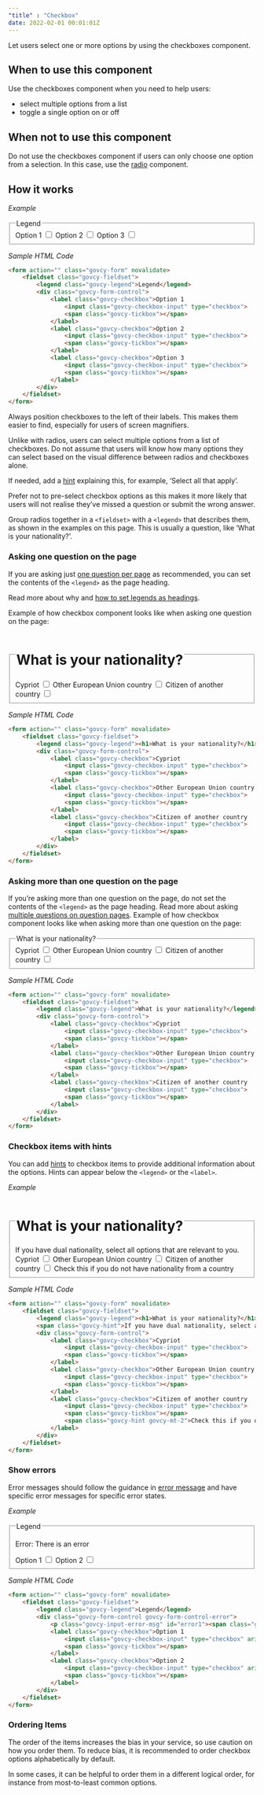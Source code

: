 ```yaml
---
"title" : "Checkbox"
date: 2022-02-01 00:01:01Z
---
```

Let users select one or more options by using the checkboxes component.

## When to use this component
Use the checkboxes component when you need to help users:
- select multiple options from a list
- toggle a single option on or off

## When not to use this component
Do not use the checkboxes component if users can only choose one option from a selection. In this case, use the [radio](../radio) component.

## How it works

*Example*
<div class="govcy-container govcy-p-4  govcy-br-1 govcy-br-standard govcy-mb-4">
<form action="" class="govcy-form" novalidate>
    <fieldset class="govcy-fieldset">
        <legend class="govcy-legend">Legend</legend>
        <div class="govcy-form-control">
            <label class="govcy-checkbox">Option 1
                <input class="govcy-checkbox-input" type="checkbox">
                <span class="govcy-tickbox"></span>
            </label>
            <label class="govcy-checkbox">Option 2
                <input class="govcy-checkbox-input" type="checkbox">
                <span class="govcy-tickbox"></span>
            </label>
            <label class="govcy-checkbox">Option 3
                <input class="govcy-checkbox-input" type="checkbox">
                <span class="govcy-tickbox"></span>
            </label>
        </div>
    </fieldset>
</form>
</div>

*Sample HTML Code*

```html
<form action="" class="govcy-form" novalidate>
    <fieldset class="govcy-fieldset">
        <legend class="govcy-legend">Legend</legend>
        <div class="govcy-form-control">
            <label class="govcy-checkbox">Option 1
                <input class="govcy-checkbox-input" type="checkbox">
                <span class="govcy-tickbox"></span>
            </label>
            <label class="govcy-checkbox">Option 2
                <input class="govcy-checkbox-input" type="checkbox">
                <span class="govcy-tickbox"></span>
            </label>
            <label class="govcy-checkbox">Option 3
                <input class="govcy-checkbox-input" type="checkbox">
                <span class="govcy-tickbox"></span>
            </label>
        </div>
    </fieldset>
</form>
```

Always position checkboxes to the left of their labels. This makes them easier to find, especially for users of screen magnifiers.

Unlike with radios, users can select multiple options from a list of checkboxes. Do not assume that users will know how many options they can select based on the visual difference between radios and checkboxes alone.

If needed, add a [hint](../../patterns/hint_text) explaining this, for example, ‘Select all that apply’.

Prefer not to pre-select checkbox options as this makes it more likely that users will not realise they’ve missed a question or submit the wrong answer. 

Group radios together in a `<fieldset>` with a `<legend>` that describes them, as shown in the examples on this page. This is usually a question, like ‘What is your nationality?’.

### Asking one question on the page
If you are asking just [one question per page](../../patterns/question_pages/#start-by-asking-one-question-per-page) as recommended, you can set the contents of the `<legend>` as the page heading. 

Read more about why and [how to set legends as headings](../../patterns/labels_and_legend_headings).

Example of how checkbox component looks like when asking one question on the page:
<div class="govcy-container govcy-p-4  govcy-br-1 govcy-br-standard govcy-mb-4">
<form action="" class="govcy-form" novalidate>
    <fieldset class="govcy-fieldset">
        <legend class="govcy-legend"><h1>What is your nationality?</h1></legend>
        <div class="govcy-form-control">
            <label class="govcy-checkbox">Cypriot
                <input class="govcy-checkbox-input" type="checkbox">
                <span class="govcy-tickbox"></span>
            </label>
            <label class="govcy-checkbox">Other European Union country
                <input class="govcy-checkbox-input" type="checkbox">
                <span class="govcy-tickbox"></span>
            </label>
            <label class="govcy-checkbox">Citizen of another country
                <input class="govcy-checkbox-input" type="checkbox">
                <span class="govcy-tickbox"></span>
            </label>
        </div>
    </fieldset>
</form>
</div>

*Sample HTML Code*
```html
<form action="" class="govcy-form" novalidate>
    <fieldset class="govcy-fieldset">
        <legend class="govcy-legend"><h1>What is your nationality?</h1></legend>
        <div class="govcy-form-control">
            <label class="govcy-checkbox">Cypriot
                <input class="govcy-checkbox-input" type="checkbox">
                <span class="govcy-tickbox"></span>
            </label>
            <label class="govcy-checkbox">Other European Union country
                <input class="govcy-checkbox-input" type="checkbox">
                <span class="govcy-tickbox"></span>
            </label>
            <label class="govcy-checkbox">Citizen of another country
                <input class="govcy-checkbox-input" type="checkbox">
                <span class="govcy-tickbox"></span>
            </label>
        </div>
    </fieldset>
</form>
```

### Asking more than one question on the page
If you’re asking more than one question on the page, do not set the contents of the `<legend>` as the page heading. Read more about asking [multiple questions on question pages](../../patterns/question_pages/#asking-multiple-questions-on-a-page).
Example of how checkbox component looks like when asking more than one question on the page:
<div class="govcy-container govcy-p-4  govcy-br-1 govcy-br-standard govcy-mb-4">
<form action="" class="govcy-form" novalidate>
    <fieldset class="govcy-fieldset">
        <legend class="govcy-legend">What is your nationality?</legend>
        <div class="govcy-form-control">
            <label class="govcy-checkbox">Cypriot
                <input class="govcy-checkbox-input" type="checkbox">
                <span class="govcy-tickbox"></span>
            </label>
            <label class="govcy-checkbox">Other European Union country
                <input class="govcy-checkbox-input" type="checkbox">
                <span class="govcy-tickbox"></span>
            </label>
            <label class="govcy-checkbox">Citizen of another country
                <input class="govcy-checkbox-input" type="checkbox">
                <span class="govcy-tickbox"></span>
            </label>
        </div>
    </fieldset>
</form>
</div>

*Sample HTML Code*
```html
<form action="" class="govcy-form" novalidate>
    <fieldset class="govcy-fieldset">
        <legend class="govcy-legend">What is your nationality?</legend>
        <div class="govcy-form-control">
            <label class="govcy-checkbox">Cypriot
                <input class="govcy-checkbox-input" type="checkbox">
                <span class="govcy-tickbox"></span>
            </label>
            <label class="govcy-checkbox">Other European Union country
                <input class="govcy-checkbox-input" type="checkbox">
                <span class="govcy-tickbox"></span>
            </label>
            <label class="govcy-checkbox">Citizen of another country
                <input class="govcy-checkbox-input" type="checkbox">
                <span class="govcy-tickbox"></span>
            </label>
        </div>
    </fieldset>
</form>
```

### Checkbox items with hints
You can add [hints](../../patterns/hint_text) to checkbox items to provide additional information about the options. Hints can appear below the `<legend>` or the `<label>`.

*Example*
<div class="govcy-container govcy-p-4  govcy-br-1 govcy-br-standard govcy-mb-4">
<form action="" class="govcy-form" novalidate>
    <fieldset class="govcy-fieldset">
        <legend class="govcy-legend"><h1>What is your nationality?</h1></legend>
        <span class="govcy-hint">If you have dual nationality, select all options that are relevant to you. </span>
        <div class="govcy-form-control">
            <label class="govcy-checkbox">Cypriot
                <input class="govcy-checkbox-input" type="checkbox">
                <span class="govcy-tickbox"></span>
            </label>
            <label class="govcy-checkbox">Other European Union country
                <input class="govcy-checkbox-input" type="checkbox">
                <span class="govcy-tickbox"></span>
            </label>
            <label class="govcy-checkbox">Citizen of another country
                <input class="govcy-checkbox-input" type="checkbox">
                <span class="govcy-tickbox"></span>
                <span class="govcy-hint govcy-mt-2">Check this if you do not have nationality from a country </span>
            </label>
        </div>
    </fieldset>
</form>
</div>

*Sample HTML Code*
```html
<form action="" class="govcy-form" novalidate>
    <fieldset class="govcy-fieldset">
        <legend class="govcy-legend"><h1>What is your nationality?</h1></legend>
        <span class="govcy-hint">If you have dual nationality, select all options that are relevant to you. </span>
        <div class="govcy-form-control">
            <label class="govcy-checkbox">Cypriot
                <input class="govcy-checkbox-input" type="checkbox">
                <span class="govcy-tickbox"></span>
            </label>
            <label class="govcy-checkbox">Other European Union country
                <input class="govcy-checkbox-input" type="checkbox">
                <span class="govcy-tickbox"></span>
            </label>
            <label class="govcy-checkbox">Citizen of another country
                <input class="govcy-checkbox-input" type="checkbox">
                <span class="govcy-tickbox"></span>
                <span class="govcy-hint govcy-mt-2">Check this if you do not have nationality from a country </span>
            </label>
        </div>
    </fieldset>
</form>
```

### Show errors

Error messages should follow the guidance in [error message](../error_message) and have specific error messages for specific error states.

*Example*
<div class="govcy-container govcy-p-4  govcy-br-1 govcy-br-standard govcy-mb-4">
<form action="" class="govcy-form" novalidate>
    <fieldset class="govcy-fieldset">
        <legend class="govcy-legend">Legend</legend>
        <div class="govcy-form-control govcy-form-control-error">
            <p class="govcy-input-error-msg" id="error1"><span class="govcy-visually-hidden-error">Error: </span>There is an error</p>
            <label class="govcy-checkbox">Option 1
                <input class="govcy-checkbox-input" type="checkbox" aria-describedby="error1">
                <span class="govcy-tickbox"></span>
            </label>
            <label class="govcy-checkbox">Option 2
                <input class="govcy-checkbox-input" type="checkbox" aria-describedby="error1">
                <span class="govcy-tickbox"></span>
            </label>
        </div>
    </fieldset>
</form>
</div>

*Sample HTML Code*
```html
<form action="" class="govcy-form" novalidate>
    <fieldset class="govcy-fieldset">
        <legend class="govcy-legend">Legend</legend>
        <div class="govcy-form-control govcy-form-control-error">
            <p class="govcy-input-error-msg" id="error1"><span class="govcy-visually-hidden-error">Error: </span>There is an error</p>
            <label class="govcy-checkbox">Option 1
                <input class="govcy-checkbox-input" type="checkbox" aria-describedby="error1">
                <span class="govcy-tickbox"></span>
            </label>
            <label class="govcy-checkbox">Option 2
                <input class="govcy-checkbox-input" type="checkbox" aria-describedby="error1">
                <span class="govcy-tickbox"></span>
            </label>
        </div>
    </fieldset>
</form>
```

### Ordering Items
The order of the items increases the bias in your service, so use caution on how you order them. To reduce bias, it is recommended to order checkbox options alphabetically by default. 

In some cases, it can be helpful to order them in a different logical order, for instance from most-to-least common options.
